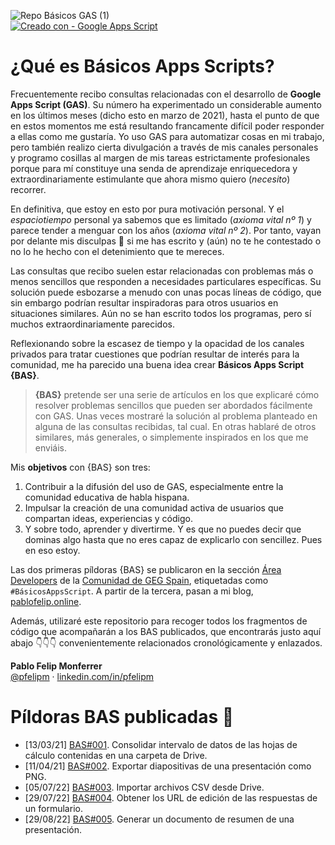 ![Repo Básicos GAS (1)](https://user-images.githubusercontent.com/12829262/110930737-c52eab80-8329-11eb-9e35-11f10c91a5b5.png)  
[![Creado con - Google Apps Script](https://img.shields.io/static/v1?label=Creado+con&message=Google+Apps+Script&color=blue&logo=Google&logoColor=white)](https://developers.google.com/apps-script)

# ¿Qué es Básicos Apps Scripts?

Frecuentemente recibo consultas relacionadas con el desarrollo de **Google Apps Script (GAS)**. Su número ha experimentado un considerable aumento en los últimos meses (dicho esto en marzo de 2021), hasta el punto de que en estos momentos me está resultando francamente difícil poder responder a ellas como me gustaría. Yo uso GAS para automatizar cosas en mi trabajo, pero también realizo cierta divulgación a través de mis canales personales y programo cosillas al margen de mis tareas estrictamente profesionales porque para mí constituye una senda de aprendizaje enriquecedora y extraordinariamente estimulante que ahora mismo quiero (_necesito_) recorrer.

En definitiva, que estoy en esto por pura motivación personal. Y el _espaciotiempo_ personal ya sabemos que es limitado (_axioma vital nº 1_) y parece tender a menguar con los años (_axioma vital nº 2_). Por tanto, vayan por delante mis disculpas 🙏 si me has escrito y (aún) no te he contestado o no lo he hecho con el detenimiento que te mereces.

Las consultas que recibo suelen estar relacionadas con problemas más o menos sencillos que responden a necesidades particulares específicas. Su solución puede esbozarse a menudo con unas pocas líneas de código, que sin embargo podrían resultar inspiradoras para otros usuarios en situaciones similares. Aún no se han escrito todos los programas, pero sí muchos extraordinariamente parecidos.

Reflexionando sobre la escasez de tiempo y la opacidad de los canales privados para tratar cuestiones que podrían resultar de interés para la comunidad, me ha parecido una buena idea crear **Básicos Apps Script {BAS}**.

> **{BAS}** pretende ser una serie de artículos en los que explicaré cómo resolver problemas sencillos que pueden ser abordados fácilmente con GAS. Unas veces mostraré la solución al problema planteado en alguna de las consultas recibidas, tal cual. En otras hablaré de otros similares, más generales, o simplemente inspirados en los que me enviáis.

Mis **objetivos** con {BAS} son tres:

1.  Contribuir a la difusión del uso de GAS, especialmente entre la comunidad educativa de habla hispana.
2.  Impulsar la creación de una comunidad activa de usuarios que compartan ideas, experiencias y código.
3.  Y sobre todo, aprender y divertirme. Y es que no puedes decir que dominas algo hasta que no eres capaz de explicarlo con sencillez. Pues en eso estoy.

Las dos primeras píldoras {BAS} se publicaron en la sección [Área Developers](https://comunidad.gedu.es/feed/%C3%A1rea-developers) de la [Comunidad de GEG Spain](https://comunidad.gedu.es/), etiquetadas como `#BásicosAppsScript`. A partir de la tercera, pasan a mi blog, [pablofelip.online](https://pablofelip.online/post/bas/).

Además, utilizaré este repositorio para recoger todos los fragmentos de código que acompañarán a los BAS publicados, que encontrarás justo aquí abajo 👇👇👇 convenientemente relacionados cronológicamente y enlazados.

**Pablo Felip Monferrer**  
[@pfelipm](https://twitter.com/pfelipm) · [linkedin.com/in/pfelipm](https://www.linkedin.com/in/pfelipm/)

# Píldoras BAS publicadas 💊

*   \[13/03/21\] [BAS#001](https://pablofelip.online/consolidar-hojas-calculo-apps-script/). Consolidar intervalo de datos de las hojas de cálculo contenidas en una carpeta de Drive.
*   \[11/04/21\] [BAS#002](https://pablofelip.online/exportar-diapositivas-presentacion-png-apps-script/). Exportar diapositivas de una presentación como PNG.
*   \[05/07/22\] [BAS#003](https://pablofelip.online/importar-csv-drive-apps-script/). Importar archivos CSV desde Drive.
*   \[29/07/22\] [BAS#004](https://pablofelip.online/obtener-enlaces-edicion-respuestas-formulario-apps-script/). Obtener los URL de edición de las respuestas de un formulario.
*   \[29/08/22\] [BAS#005](https://pablofelip.online/generar-doc-miniaturas-presentacion-apps-script/). Generar un documento de resumen de una presentación.
